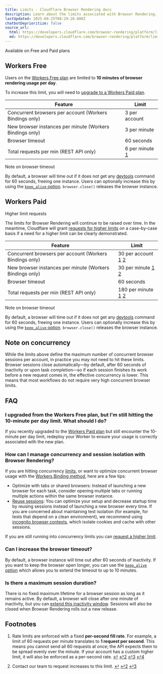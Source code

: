 ```yaml
---
title: Limits · Cloudflare Browser Rendering docs
description: Learn about the limits associated with Browser Rendering.
lastUpdated: 2025-09-25T08:29:20.000Z
chatbotDeprioritize: false
source_url:
  html: https://developers.cloudflare.com/browser-rendering/platform/limits/
  md: https://developers.cloudflare.com/browser-rendering/platform/limits/index.md
---
```


Available on Free and Paid plans

## Workers Free

Users on the [Workers Free plan](https://developers.cloudflare.com/workers/platform/pricing/) are limited to **10 minutes of browser rendering usage per day**.

To increase this limit, you will need to [upgrade to a Workers Paid plan](https://developers.cloudflare.com/workers/platform/pricing).

| Feature | Limit |
| - | - |
| Concurrent browsers per account (Workers Bindings only) | 3 per account |
| New browser instances per minute (Workers Bindings only) | 3 per minute |
| Browser timeout | 60 seconds |
| Total requests per min (REST API only) | 6 per minute [1](#user-content-fn-1) |

Note on browser timeout

By default, a browser will time out if it does not get any [devtools](https://chromedevtools.github.io/devtools-protocol/) command for 60 seconds, freeing one instance. Users can optionally increase this by using the [`keep_alive` option](https://developers.cloudflare.com/browser-rendering/platform/puppeteer/#keep-alive). `browser.close()` releases the browser instance.

## Workers Paid

Higher limit requests

The limits for Browser Rendering will continue to be raised over time. In the meantime, Cloudflare will grant [requests for higher limits](https://forms.gle/CdueDKvb26mTaepa9) on a case-by-case basis if a need for a higher limit can be clearly demonstrated.

| Feature | Limit |
| - | - |
| Concurrent browsers per account (Workers Bindings only) | 30 per account [1](#user-content-fn-1) [2](#user-content-fn-2) |
| New browser instances per minute (Workers Bindings only) | 30 per minute [1](#user-content-fn-1) [2](#user-content-fn-2) |
| Browser timeout | 60 seconds |
| Total requests per min (REST API only) | 180 per minute [1](#user-content-fn-1) [2](#user-content-fn-2) |

Note on browser timeout

By default, a browser will time out if it does not get any [devtools](https://chromedevtools.github.io/devtools-protocol/) command for 60 seconds, freeing one instance. Users can optionally increase this by using the [`keep_alive` option](https://developers.cloudflare.com/browser-rendering/platform/puppeteer/#keep-alive). `browser.close()` releases the browser instance.

## Note on concurrency

While the limits above define the maximum number of concurrent browser sessions per account, in practice you may not need to hit these limits. Browser sessions close automatically—by default, after 60 seconds of inactivity or upon task completion—so if each session finishes its work before a new request comes in, the effective concurrency is lower. This means that most workflows do not require very high concurrent browser limits.

## FAQ

### I upgraded from the Workers Free plan, but I'm still hitting the 10-minute per day limit. What should I do?

If you recently upgraded to the [Workers Paid plan](https://developers.cloudflare.com/workers/platform/pricing/) but still encounter the 10-minute per day limit, redeploy your Worker to ensure your usage is correctly associated with the new plan.

### How can I manage concurrency and session isolation with Browser Rendering?

If you are hitting concurrency [limits](https://developers.cloudflare.com/browser-rendering/platform/limits/#workers-paid), or want to optimize concurrent browser usage with the [Workers Binding method](https://developers.cloudflare.com/browser-rendering/workers-bindings/), here are a few tips:

* Optimize with tabs or shared browsers: Instead of launching a new browser for each task, consider opening multiple tabs or running multiple actions within the same browser instance.
* [Reuse sessions](https://developers.cloudflare.com/browser-rendering/workers-bindings/reuse-sessions/): You can optimize your setup and decrease startup time by reusing sessions instead of launching a new browser every time. If you are concerned about maintaining test isolation (for example, for tests that depend on a clean environment), we recommend using [incognito browser contexts](https://pptr.dev/api/puppeteer.browser.createbrowsercontext), which isolate cookies and cache with other sessions.

If you are still running into concurrency limits you can [request a higher limit](https://forms.gle/CdueDKvb26mTaepa9).

### Can I increase the browser timeout?

By default, a browser instance will time out after 60 seconds of inactivity. If you want to keep the browser open longer, you can use the [`keep_alive` option](https://developers.cloudflare.com/browser-rendering/platform/puppeteer/#keep-alive) which allows you to extend the timeout to up to 10 minutes.

### Is there a maximum session duration?

There is no fixed maximum lifetime for a browser session as long as it remains active. By default, a browser will close after one minute of inactivity, but you can [extend this inactivity window](#can-i-increase-the-browser-timeout). Sessions will also be closed when Browser Rendering rolls out a new release.

## Footnotes

1. Rate limits are enforced with a fixed **per-second fill rate**. For example, a limit of 60 requests per minute translates to **1 request per second**. This means you cannot send all 60 requests at once; the API expects them to be spread evenly over the minute. If your account has a custom higher limit, it will also be enforced as a per-second rate. [↩](#user-content-fnref-1) [↩2](#user-content-fnref-1-2) [↩3](#user-content-fnref-1-3) [↩4](#user-content-fnref-1-4)

2. Contact our team to request increases to this limit. [↩](#user-content-fnref-2) [↩2](#user-content-fnref-2-2) [↩3](#user-content-fnref-2-3)
